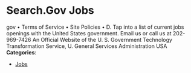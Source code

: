 # Search.Gov Jobs


gov • Terms of Service • Site Policies • D. Tap into a list of current jobs openings with the United States government. Email us or call us at 202-969-7426 An Official Website of the U. S. Government Technology Transformation Service, U.  General Services Administration USA
**Categories**:

- [Jobs](https://github/awesome-apis/awesome-apis#jobs)



